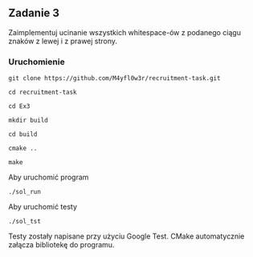 ## Zadanie 3 

Zaimplementuj ucinanie wszystkich whitespace-ów z podanego ciągu znaków z lewej i z prawej strony.

### Uruchomienie

```
git clone https://github.com/M4yfl0w3r/recruitment-task.git

cd recruitment-task

cd Ex3

mkdir build 

cd build

cmake ..

make
```

Aby uruchomić program
```
./sol_run
```

Aby uruchomić testy 
```
./sol_tst
```

Testy zostały napisane przy użyciu Google Test. CMake automatycznie załącza bibliotekę do programu.

